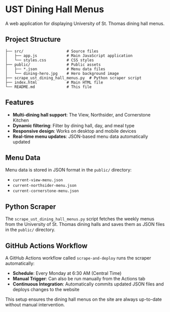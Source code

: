 # UST Dining Hall Menus

A web application for displaying University of St. Thomas dining hall menus.

## Project Structure

```
├── src/                   # Source files
│   ├── app.js             # Main JavaScript application
│   └── styles.css         # CSS styles
├── public/                # Public assets
│   ├── *.json             # Menu data files
│   └── dining-hero.jpg    # Hero background image
├── scrape_ust_dining_hall_menus.py  # Python scraper script
├── index.html             # Main HTML file
└── README.md              # This file
```

## Features

- **Multi-dining hall support**: The View, Northsider, and Cornerstone Kitchen
- **Dynamic filtering**: Filter by dining hall, day, and meal type
- **Responsive design**: Works on desktop and mobile devices
- **Real-time menu updates**: JSON-based menu data automatically updated

## Menu Data

Menu data is stored in JSON format in the `public/` directory:
- `current-view-menu.json`
- `current-northsider-menu.json` 
- `current-cornerstone-menu.json`

## Python Scraper

The `scrape_ust_dining_hall_menus.py` script fetches the weekly menus from the University of St. Thomas dining halls and saves them as JSON files in the `public/` directory. 

## GitHub Actions Workflow

A GitHub Actions workflow called `scrape-and-deploy` runs the scraper automatically:

- **Schedule**: Every Monday at 6:30 AM (Central Time)
- **Manual Trigger**: Can also be run manually from the Actions tab
- **Continuous Integration**: Automatically commits updated JSON files and deploys changes to the website

This setup ensures the dining hall menus on the site are always up-to-date without manual intervention.
